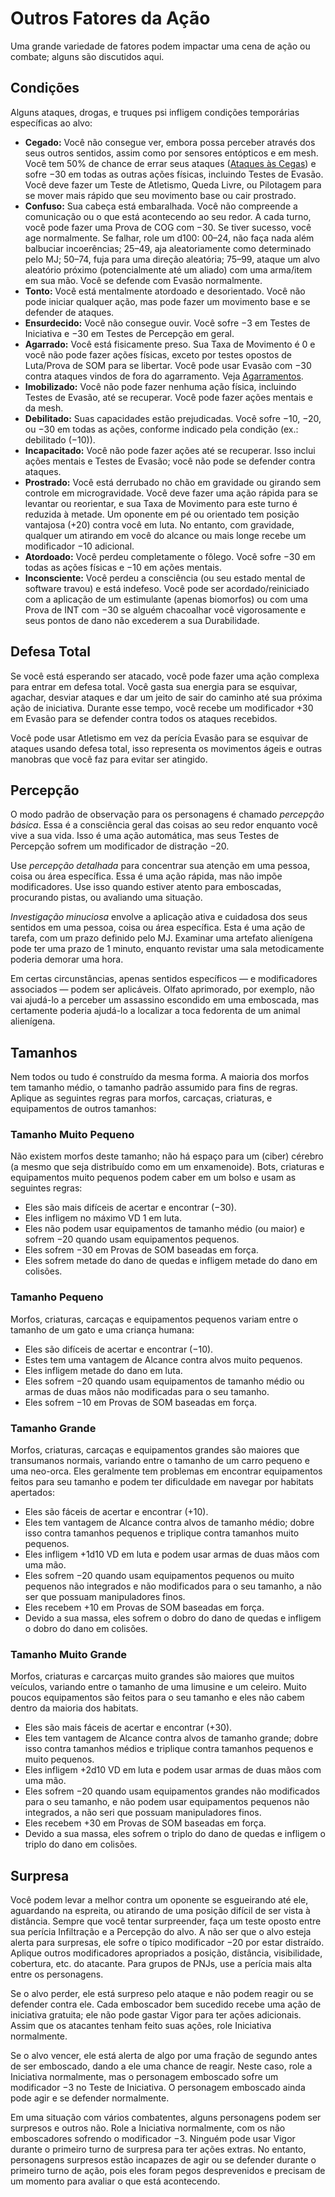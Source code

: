 # Outros Fatores da Ação

Uma grande variedade de fatores podem impactar uma cena de ação ou combate; alguns são discutidos aqui.

## Condições

Alguns ataques, drogas, e truques psi infligem condições temporárias específicas ao alvo:

- **Cegado:** Você não consegue ver, embora possa perceber através dos seus outros sentidos, assim como por sensores entópticos e em mesh. Você tem 50% de chance de errar seus ataques ([Ataques às Cegas](../12/15-special-attacks.md#blind-attacks)) e sofre −30 em todas as outras ações físicas, incluindo Testes de Evasão. Você deve fazer um Teste de Atletismo, Queda Livre, ou Pilotagem para se mover mais rápido que seu movimento base ou cair prostrado.
- **Confuso:** Sua cabeça está embaralhada. Você não compreende a comunicação ou o que está acontecendo ao seu redor. A cada turno, você pode fazer uma Prova de COG com −30. Se tiver sucesso, você age normalmente. Se falhar, role um d100: 00–24, não faça nada além balbuciar incoerências; 25–49, aja aleatoriamente como determinado pelo MJ; 50–74, fuja para uma direção aleatória; 75–99, ataque um alvo aleatório próximo (potencialmente até um aliado) com uma arma/item em sua mão. Você se defende com Evasão normalmente.
- **Tonto:** Você está mentalmente atordoado e desorientado. Você não pode iniciar qualquer ação, mas pode fazer um movimento base e se defender de ataques.
- **Ensurdecido:** Você não consegue ouvir. Você sofre −3 em Testes de Iniciativa e −30 em Testes de Percepção em geral.
- **Agarrado:** Você está fisicamente preso. Sua Taxa de Movimento é 0 e você não pode fazer ações físicas, exceto por testes opostos de Luta/Prova de SOM para se libertar. Você pode usar Evasão com −30 contra ataques vindos de fora do agarramento. Veja [Agarramentos](../12/02-melee-combat.md#grappling).
- **Imobilizado:** Você não pode fazer nenhuma ação física, incluindo Testes de Evasão, até se recuperar. Você pode fazer ações mentais e da mesh.
- **Debilitado:** Suas capacidades estão prejudicadas. Você sofre −10, −20, ou −30 em todas as ações, conforme indicado pela condição (ex.: debilitado (−10)).
- **Incapacitado:** Você não pode fazer ações até se recuperar. Isso inclui ações mentais e Testes de Evasão; você não pode se defender contra ataques.
- **Prostrado:** Você está derrubado no chão em gravidade ou girando sem controle em microgravidade. Você deve fazer uma ação rápida para se levantar ou reorientar, e sua Taxa de Movimento para este turno é reduzida à metade. Um oponente em pé ou orientado tem posição vantajosa (+20) contra você em luta. No entanto, com gravidade, qualquer um atirando em você do alcance ou mais longe recebe um modificador −10 adicional.
- **Atordoado:** Você perdeu completamente o fôlego. Você sofre −30 em todas as ações físicas e −10 em ações mentais.
- **Inconsciente:** Você perdeu a consciência (ou seu estado mental de software travou) e está indefeso. Você pode ser acordado/reiniciado com a aplicação de um estimulante (apenas biomorfos) ou com uma Prova de INT com −30 se alguém chacoalhar você vigorosamente e seus pontos de dano não excederem a sua Durabilidade.

## Defesa Total

Se você está esperando ser atacado, você pode fazer uma ação complexa para entrar em defesa total. Você gasta sua energia para se esquivar, agachar, desviar ataques e dar um jeito de sair do caminho até sua próxima ação de iniciativa. Durante esse tempo, você recebe um modificador +30 em Evasão para se defender contra todos os ataques recebidos.

Você pode usar Atletismo em vez da perícia Evasão para se esquivar de ataques usando defesa total, isso representa os movimentos ágeis e outras manobras que você faz para evitar ser atingido.

## Percepção

O modo padrão de observação para os personagens é chamado _percepção básica_. Essa é a consciência geral das coisas ao seu redor enquanto você vive a sua vida. Isso é uma ação automática, mas seus Testes de Percepção sofrem um modificador de distração −20.

Use _percepção detalhada_ para concentrar sua atenção em uma pessoa, coisa ou área específica. Essa é uma ação rápida, mas não impõe modificadores. Use isso quando estiver atento para emboscadas, procurando pistas, ou avaliando uma situação.

_Investigação minuciosa_ envolve a aplicação ativa e cuidadosa dos seus sentidos em uma pessoa, coisa ou área específica. Esta é uma ação de tarefa, com um prazo definido pelo MJ. Examinar uma artefato alienígena pode ter uma prazo de 1 minuto, enquanto revistar uma sala metodicamente poderia demorar uma hora.

Em certas circunstâncias, apenas sentidos específicos — e modificadores associados — podem ser aplicáveis. Olfato aprimorado, por exemplo, não vai ajudá-lo a perceber um assassino escondido em uma emboscada, mas certamente poderia ajudá-lo a localizar a toca fedorenta de um animal alienígena.

## Tamanhos

Nem todos ou tudo é construído da mesma forma. A maioria dos morfos tem tamanho médio, o tamanho padrão assumido para fins de regras. Aplique as seguintes regras para morfos, carcaças, criaturas, e equipamentos de outros tamanhos:

### Tamanho Muito Pequeno

Não existem morfos deste tamanho; não há espaço para um (ciber) cérebro (a mesmo que seja distribuído como em um enxamenoide). Bots, criaturas e equipamentos muito pequenos podem caber em um bolso e usam as seguintes regras:

- Eles são mais difíceis de acertar e encontrar (−30).
- Eles infligem no máximo VD 1 em luta.
- Eles não podem usar equipamentos de tamanho médio (ou maior) e sofrem −20 quando usam equipamentos pequenos.
- Eles sofrem −30 em Provas de SOM baseadas em força.
- Eles sofrem metade do dano de quedas e infligem metade do dano em colisões.

### Tamanho Pequeno

Morfos, criaturas, carcaças e equipamentos pequenos variam entre o tamanho de um gato e uma criança humana:

- Eles são difíceis de acertar e encontrar (−10).
- Estes tem uma vantagem de Alcance contra alvos muito pequenos.
- Eles infligem metade do dano em luta.
- Eles sofrem −20 quando usam equipamentos de tamanho médio ou armas de duas mãos não modificadas para o seu tamanho.
- Eles sofrem −10 em Provas de SOM baseadas em força.

### Tamanho Grande

Morfos, criaturas, carcaças e equipamentos grandes são maiores que transumanos normais, variando entre o tamanho de um carro pequeno e uma neo-orca. Eles geralmente tem problemas em encontrar equipamentos feitos para seu tamanho e podem ter dificuldade em navegar por habitats apertados:

- Eles são fáceis de acertar e encontrar (+10).
- Eles tem vantagem de Alcance contra alvos de tamanho médio; dobre isso contra tamanhos pequenos e triplique contra tamanhos muito pequenos.
- Eles infligem +1d10&nbsp;VD em luta e podem usar armas de duas mãos com uma mão.
- Eles sofrem −20 quando usam equipamentos pequenos ou muito pequenos não integrados e não modificados para o seu tamanho, a não ser que possuam manipuladores finos.
- Eles recebem +10 em Provas de SOM baseadas em força.
- Devido a sua massa, eles sofrem o dobro do dano de quedas e infligem o dobro do dano em colisões.

### Tamanho Muito Grande

Morfos, criaturas e carcarças muito grandes são maiores que muitos veículos, variando entre o tamanho de uma limusine e um celeiro. Muito poucos equipamentos são feitos para o seu tamanho e eles não cabem dentro da maioria dos habitats.

- Eles são mais fáceis de acertar e encontrar (+30).
- Eles tem vantagem de Alcance contra alvos de tamanho grande; dobre isso contra tamanhos médios e triplique contra tamanhos pequenos e muito pequenos.
- Eles infligem +2d10&nbsp;VD em luta e podem usar armas de duas mãos com uma mão.
- Eles sofrem −20 quando usam equipamentos grandes não modificados para o seu tamanho, e não podem usar equipamentos pequenos não integrados, a não seri que possuam manipuladores finos.
- Eles recebem +30 em Provas de SOM baseadas em força.
- Devido a sua massa, eles sofrem o triplo do dano de quedas e infligem o triplo do dano em colisões.

## Surpresa

Você podem levar a melhor contra um oponente se esgueirando até ele, aguardando na espreita, ou atirando de uma posição difícil de ser vista à distância. Sempre que você tentar surpreender, faça um teste oposto entre sua perícia Infiltração e a Percepção do alvo. A não ser que o alvo esteja alerta para surpresas, ele sofre o típico modificador −20 por estar distraído. Aplique outros modificadores apropriados a posição, distância, visibilidade, cobertura, etc. do atacante. Para grupos de PNJs, use a perícia mais alta entre os personagens.

Se o alvo perder, ele está surpreso pelo ataque e não podem reagir ou se defender contra ele. Cada emboscador bem sucedido recebe uma ação de iniciativa gratuita; ele não pode gastar Vigor para ter ações adicionais. Assim que os atacantes tenham feito suas ações, role Iniciativa normalmente.

Se o alvo vencer, ele está alerta de algo por uma fração de segundo antes de ser emboscado, dando a ele uma chance de reagir. Neste caso, role a Iniciativa normalmente, mas o personagem emboscado sofre um modificador −3 no Teste de Iniciativa. O personagem emboscado ainda pode agir e se defender normalmente.

Em uma situação com vários combatentes, alguns personagens podem ser surpresos e outros não. Role a Iniciativa normalmente, com os não emboscadores sofrendo o modificador −3. Ninguém pode usar Vigor durante o primeiro turno de surpresa para ter ações extras. No entanto, personagens surpresos estão incapazes de agir ou se defender durante o primeiro turno de ação, pois eles foram pegos desprevenidos e precisam de um momento para avaliar o que está acontecendo.
